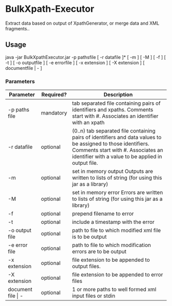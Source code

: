# BulkXpath-Executor
Extract data based on output of XpathGenerator, or merge data and XML fragments..

## Usage

java -jar BulkXpathExecutor.jar -p pathsfile [ -r datafile ]* [ -m ] [ -M ] [ -f ] [ -t ] [ -o outputfile ] [ -e errorfile ] [ -x extension ] [ -X extension ] [ documentfile | - ]

### Parameters
| Parameter | Required? | Description |
| --------- | --------- | ----------- |
| -p paths file | mandatory | tab separated file containing pairs of identifiers and xpaths. Comments start with #. Associates an identifier with an xpath |
| -r  datafile | optional | (0..n) tab separated file containing pairs of identifiers and data values to be assigned to those identifiers.  Comments start with #. Associates an identifier with a value to be applied in output file. |
| -m | optional | set in memory output Outputs are written to lists of string (for using this jar as a library) |
| -M | optional | set in memory error Errors are written to lists of string (for using this jar as a library)|
| -f | optional | prepend filename to error |
| -t | optional | include a timestamp with the error |
| -o output file | optional |  path to file to which modified xml file is to be output |
| -e error file | optional | path to file to which modification errors are to be output |
| -x extension | optional | file extension to be appended to output files. |
| -X extension | optional | file extension to be appended to error files |
| document file \| - | optional | 1 or more paths to well formed xml input files or stdin |
